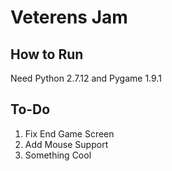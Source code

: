 # Veterens Jam

## How to Run
Need Python 2.7.12 and Pygame 1.9.1

## To-Do
1. Fix End Game Screen
2. Add Mouse Support
3. Something Cool
